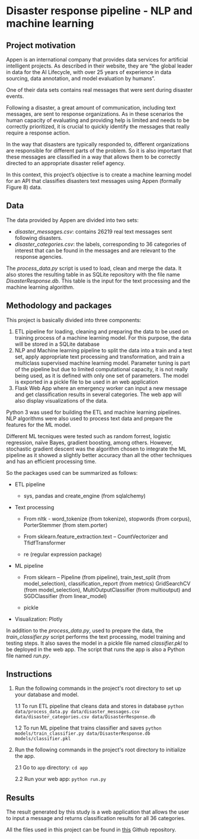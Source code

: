 # Disaster response pipeline - NLP and machine learning

## Project motivation

Appen is an international company that provides data services for artificial intelligent projects. As described in their website, they are “the global leader in data for the AI Lifecycle, with over 25 years of experience in data sourcing, data annotation, and model evaluation by humans”.

One of their data sets contains real messages that were sent during disaster events. 

Following a disaster, a great amount of communication, including text messages, are sent to response organizations. As in these scenarios the human capacity of evaluating and providing help is limited and needs to be correctly prioritized, it is crucial to quickly identify the messages that really require a response action.

In the way that disasters are typically responded to, different organizations are responsible for different parts of the problem.  So it is also important that these messages are classified in a way that allows them to be correctly directed to an appropriate disaster relief agency.

In this context, this project’s objective is to create a machine learning model for an API that classifies disasters text messages using Appen (formally Figure 8) data. 
 

## Data

The data provided by Appen are divided into two sets:
* *disaster_messages.csv*: contains 26219 real text messages sent following disasters. 
* *disaster_categories.csv*: the labels, corresponding to 36 categories of interest that can be found in the messages and are relevant to the response agencies.

The *process_data.py* script is used to load, clean and merge the data. It also stores the resulting table in as SQLite repository with the file name *DisasterResponse.db*. This table is the input for the text processing and the machine learning algorithm.


## Methodology and packages

This project is basically divided into three components:
1. ETL pipeline for loading, cleaning and preparing the data to be used on training process of a machine learning model. For this purpose, the data will be stored in a SQLite database
2. NLP and Machine learning pipeline to split the data into a train and a test set, apply appropriate text processing and transformation, and train a multiclass supervised machine learning model. Parameter tuning is part of the pipeline but due to limited computational capacity, it is not really being used, as it is defined with only one set of parameters. The model is exported in a pickle file to be used in an web application
3. Flask Web App where an emergency worker can input a new message and get classification results in several categories. The web app will also display visualizations of the data.

Python 3 was used for building the ETL and machine learning pipelines. NLP algorithms were also used to process text data and prepare the features for the ML model.

Different ML tecniques were tested such as random forrest, logistic regression, naïve Bayes, gradient boosting, among others. However, stochastic gradient descent was the algorithm chosen to integrate the ML pipeline as it showed a slightly better accuracy than all the other techniques and has an efficient processing time.

So the packages used can be summarized as follows:

* ETL pipeline

    + sys, pandas and create_engine (from sqlalchemy)

* Text processing 

    + From nltk - word_tokenize (from tokenize), stopwords (from corpus), PorterStemmer (from stem.porter) 

    + From sklearn.feature_extraction.text – CountVectorizer and TfidfTransformer 

    + re (regular expression package)

* ML pipeline

    + From sklearn – Pipeline (from pipeline), train_test_split (from model_selection), classification_report (from metrics) GridSearchCV (from model_selection), MultiOutputClassifier (from multioutput) and SGDClassifier (from linear_model) 

    + pickle 

* Visualization: Plotly

In addition to the *process_data.py*, used to prepare the data, the *train_classifier.py* script performs the text processing, model training and testing steps. It also saves the model in a pickle file named *classifier.pkl* to be deployed in the web app.
The script that runs the app is also a Python file named *run.py*.


## Instructions

1. Run the following commands in the project's root directory to set up your database and model.

    1.1 To run ETL pipeline that cleans data and stores in database
        `python data/process_data.py data/disaster_messages.csv data/disaster_categories.csv data/DisasterResponse.db`

    1.2 To run ML pipeline that trains classifier and saves
        `python models/train_classifier.py data/DisasterResponse.db models/classifier.pkl`

2. Run the following commands in the project's root directory to initialize the app.

    2.1 Go to `app` directory: `cd app`

    2.2 Run your web app: `python run.py`


## Results

The result generated by this study is a web application that allows the user to input a message and returns classification results for all 36 categories.

All the files used in this project can be found in [this]( https://github.com/captorres/disaster-response.git) Github repository.
